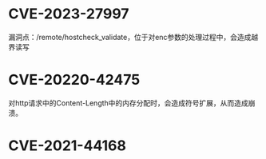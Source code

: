 # CVE-2023-27997

漏洞点：/remote/hostcheck_validate，位于对enc参数的处理过程中，会造成越界读写

# CVE-20220-42475

对http请求中的Content-Length中的内存分配时，会造成符号扩展，从而造成崩溃。

# CVE-2021-44168
